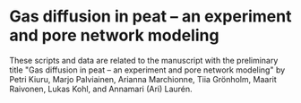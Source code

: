 # Gas diffusion in peat – an experiment and pore network modeling

These scripts and data are related to the manuscript with the preliminary title "Gas diffusion in peat – an experiment and
pore network modeling" by Petri Kiuru, Marjo Palviainen, Arianna Marchionne, Tiia Grönholm, Maarit Raivonen, Lukas Kohl, and Annamari (Ari) Laurén.

<!-- Tallennetaan tähän repoon, joka on nyt yksityinen (kaipa näkyvyyden vaihtaminen onnistuu), vähän kerrassaan tarpeellisia tiedostoja. Pidetään kansiorakenne samana kuin macropore_networksissa, niin voidaan viitata niihin vastaaviin kansioihin. -->

